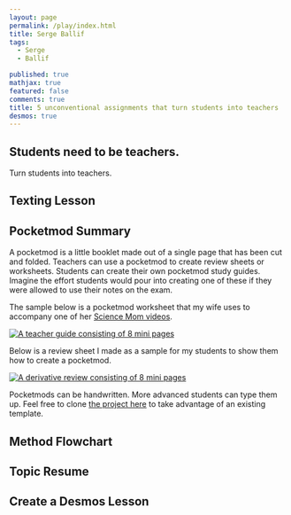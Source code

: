 ```yaml
---
layout: page
permalink: /play/index.html
title: Serge Ballif
tags: 
  - Serge
  - Ballif

published: true
mathjax: true
featured: false
comments: true
title: 5 unconventional assignments that turn students into teachers
desmos: true
---
```


## Students need to be teachers.

Turn students into teachers.

## Texting Lesson

## Pocketmod Summary
A pocketmod is a little booklet made out of a single page that has been cut and folded. Teachers can use a pocketmod to create review sheets or worksheets. Students can create their own pocketmod study guides. Imagine the effort students would pour into creating one of these if they were allowed to use their notes on the exam.

The sample below is a pocketmod worksheet that my wife uses to accompany one of her [Science Mom videos](https://www.youtube.com/watch?v=IsvHQon2IqQ "Science Mom's Guide to Water Part 1"). 

<a href="https://sergeballif.github.io/images/science-mom-guidepocketmod.pdf" target="_blank">
<img src="https://sergeballif.github.io/images/science-mom-guidepocketmod.png" alt="A teacher guide consisting of 8 mini pages" style="max-width:400px;">
</a>

Below is a review sheet I made as a sample for my students to show them how to create a pocketmod.

<a href="https://sergeballif.github.io/images/derivatives-pocketmod.pdf" target="_blank">
<img src="https://sergeballif.github.io/images/derivatives-pocketmod.png" alt="A derivative review consisting of 8 mini pages" style="max-width:400px;">
</a>  

Pocketmods can be handwritten. More advanced students can type them up. Feel free to clone [the project here](https://www.overleaf.com/read/mnjkcbfvfjdp) to take advantage of an existing template.

## Method Flowchart

## Topic Resume

## Create a Desmos Lesson







